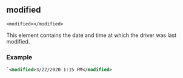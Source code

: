 
## modified

`<modified></modified>`


This element contains the date and time at which the driver was last modified.


### Example

```xml
`<modified>3/22/2020 1:15 PM</modified>
```


